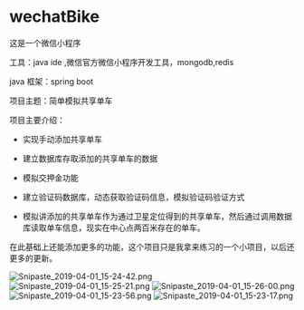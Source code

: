 # wechatBike
这是一个微信小程序

工具：java ide ,微信官方微信小程序开发工具，mongodb,redis



java 框架：spring boot

项目主题：简单模拟共享单车

项目主要介绍：

* 实现手动添加共享单车

* 建立数据库存取添加的共享单车的数据
* 模拟交押金功能

* 建立验证码数据库，动态获取验证码信息，模拟验证码验证方式

* 模拟讲添加的共享单车作为通过卫星定位得到的共享单车，然后通过调用数据库读取单车信息，现实在中心点两百米存在的单车。

在此基础上还能添加更多的功能，这个项目只是我拿来练习的一个小项目，以后还更多的更新。

![Snipaste_2019-04-01_15-24-42.png](https://i.loli.net/2019/04/01/5ca1bd34314c9.png)
![Snipaste_2019-04-01_15-25-21.png](https://i.loli.net/2019/04/01/5ca1bd3432630.png)
![Snipaste_2019-04-01_15-26-00.png](https://i.loli.net/2019/04/01/5ca1bd34352a9.png)
![Snipaste_2019-04-01_15-23-56.png](https://i.loli.net/2019/04/01/5ca1bd3455464.png)
![Snipaste_2019-04-01_15-23-17.png](https://i.loli.net/2019/04/01/5ca1bd345e1f9.png)